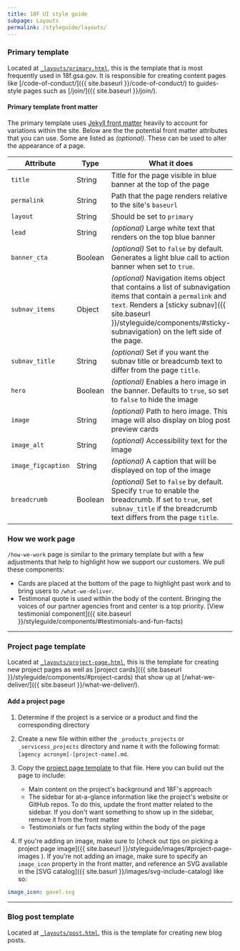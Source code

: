 ```yaml
---
title: 18F UI style guide
subpage: Layouts
permalink: /styleguide/layouts/
---
```


### Primary template

Located at [`_layouts/primary.html`](https://github.com/18F/18f.gsa.gov/tree/master/_layouts/primary.html), this is the template that is most frequently used in 18f.gsa.gov. It is responsible for creating content pages like [/code-of-conduct/]({{ site.baseurl }}/code-of-conduct/) to guides-style pages such as [/join/]({{ site.baseurl }}/join/).

#### Primary template front matter

The primary template uses [Jekyll front matter](https://jekyllrb.com/docs/frontmatter/) heavily to account for variations within the site. Below are the the potential front matter attributes that you can use. Some are listed as _(optional)_. These can be used to alter the appearance of a page.

Attribute | Type | What it does
--- | --- | ---
`title` | String | Title for the page visible in blue banner at the top of the page
`permalink` | String |Path that the page renders relative to the site's `baseurl`
`layout` | String | Should be set to `primary`
`lead` | String | _(optional)_ Large white text that renders on the top blue banner
`banner_cta` | Boolean | _(optional)_ Set to `false` by default. Generates a light blue call to action banner when set to `true`.
`subnav_items` | Object | _(optional)_ Navigation items object that contains a list of subnavigation items that contain a `permalink` and `text`. Renders a [sticky subnav]({{ site.baseurl }}/styleguide/components/#sticky-subnavigation) on the left side of the page.
`subnav_title` | String| _(optional)_ Set if you want the subnav title or breadcumb text to differ from the page `title`.
`hero` | Boolean | _(optional)_ Enables a hero image in the banner. Defaults to `true`, so set to `false` to hide the image
`image` | String | _(optional)_ Path to hero image. This image will also display on blog post preview cards
`image_alt` | String | _(optional)_ Accessibility text for the image
`image_figcaption` | String | _(optional)_ A caption that will be displayed on top of the image
`breadcrumb` | Boolean | _(optional)_ Set to `false` by default. Specify `true` to enable the breadcrumb. If set to `true`, set `subnav_title` if the breadcrumb text differs from the page `title`.

### How we work page

`/how-we-work` page is similar to the primary template but with a few adjustments that help to highlight how we support our customers. We pull these components:

* Cards are placed at the bottom of the page to highlight past work and to bring users to `/what-we-deliver`.
* Testimonal quote is used within the body of the content. Bringing the voices of our partner agencies front and center is a top priority. [View testimonial component]({{ site.baseurl }}/styleguide/components/#testimonials-and-fun-facts)

---

### Project page template

Located at [`_layouts/project-page.html`](https://github.com/18F/18f.gsa.gov/tree/master/_layouts/project-page.html), this is the template for creating new project pages as well as [project cards]({{ site.baseurl }}/styleguide/components/#project-cards) that show up at [/what-we-deliver/]({{ site.baseurl }}/what-we-deliver/).

#### Add a project page

1. Determine if the project is a service or a product and find the corresponding directory
2. Create a new file within either the `_products_projects` or `_servicess_projects` directory and name it with the following format: `[agency acronym]-[project-name].md`.
3. Copy the [project page template](https://raw.githubusercontent.com/18F/18f.gsa.gov/master/examples/project-template.md) to that file. Here you can build out the page to include:

    * Main content on the project's background and 18F's approach
    * The sidebar for at-a-glance information like the project's website or GitHub repos. To do this, update the front matter related to the sidebar. If you don't want something to show up in the sidebar, remove it from the front matter
    * Testimonials or fun facts styling within the body of the page
5. If you're adding an image, make sure to [check out tips on picking a project page image]({{ site.baseurl }}/styleguide/images/#project-page-images ). If you're not adding an image, make sure to specify an `image_icon` property in the front matter, and reference an SVG available in the [SVG catalog]({{ site.basurl }}/images/svg-include-catalog) like so:
  ```yml
  image_icon: gavel.svg
  ```

---

### Blog post template

Located at [`_layouts/post.html`](https://github.com/18F/18f.gsa.gov/tree/main/_layouts/post.html), this is the template for creating new blog posts.
